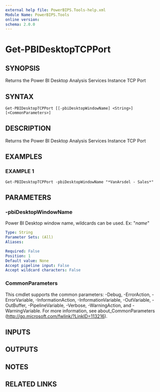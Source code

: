 ```yaml
---
external help file: PowerBIPS.Tools-help.xml
Module Name: PowerBIPS.Tools
online version:
schema: 2.0.0
---
```


# Get-PBIDesktopTCPPort

## SYNOPSIS
Returns the Power BI Desktop Analysis Services Instance TCP Port

## SYNTAX

```
Get-PBIDesktopTCPPort [[-pbiDesktopWindowName] <String>] [<CommonParameters>]
```

## DESCRIPTION
Returns the Power BI Desktop Analysis Services Instance TCP Port

## EXAMPLES

### EXAMPLE 1
```
Get-PBIDesktopTCPPort -pbiDesktopWindowName "*VanArsdel - Sales*"
```

## PARAMETERS

### -pbiDesktopWindowName
Power BI Desktop window name, wildcards can be used.
Ex: "*name*"

```yaml
Type: String
Parameter Sets: (All)
Aliases:

Required: False
Position: 1
Default value: None
Accept pipeline input: False
Accept wildcard characters: False
```

### CommonParameters
This cmdlet supports the common parameters: -Debug, -ErrorAction, -ErrorVariable, -InformationAction, -InformationVariable, -OutVariable, -OutBuffer, -PipelineVariable, -Verbose, -WarningAction, and -WarningVariable.
For more information, see about_CommonParameters (http://go.microsoft.com/fwlink/?LinkID=113216).

## INPUTS

## OUTPUTS

## NOTES

## RELATED LINKS
